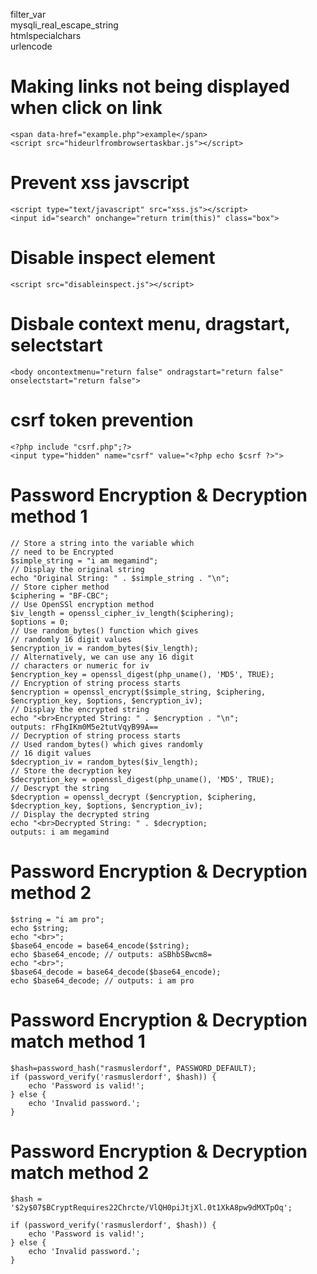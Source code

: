 filter_var<br>
mysqli_real_escape_string<br>
htmlspecialchars<br>
urlencode<br>

# Making links not being displayed when click on link
```
<span data-href="example.php">example</span>
<script src="hideurlfrombrowsertaskbar.js"></script>
```

# Prevent xss javscript 
```
<script type="text/javascript" src="xss.js"></script>
<input id="search" onchange="return trim(this)" class="box">
```

# Disable inspect element
```
<script src="disableinspect.js"></script>
```

# Disbale context menu, dragstart, selectstart
```
<body oncontextmenu="return false" ondragstart="return false" onselectstart="return false">
```

# csrf token prevention
```
<?php include "csrf.php";?> 
<input type="hidden" name="csrf" value="<?php echo $csrf ?>">
```

# Password Encryption & Decryption method 1
``` 
// Store a string into the variable which
// need to be Encrypted
$simple_string = "i am megamind";  
// Display the original string
echo "Original String: " . $simple_string . "\n"; 
// Store cipher method
$ciphering = "BF-CBC";  
// Use OpenSSl encryption method
$iv_length = openssl_cipher_iv_length($ciphering);
$options = 0;  
// Use random_bytes() function which gives
// randomly 16 digit values
$encryption_iv = random_bytes($iv_length);  
// Alternatively, we can use any 16 digit
// characters or numeric for iv
$encryption_key = openssl_digest(php_uname(), 'MD5', TRUE);  
// Encryption of string process starts
$encryption = openssl_encrypt($simple_string, $ciphering,
$encryption_key, $options, $encryption_iv); 
// Display the encrypted string
echo "<br>Encrypted String: " . $encryption . "\n"; 
outputs: rFhgIKm0M5e2tutVqyB99A== 
// Decryption of string process starts
// Used random_bytes() which gives randomly
// 16 digit values
$decryption_iv = random_bytes($iv_length);
// Store the decryption key
$decryption_key = openssl_digest(php_uname(), 'MD5', TRUE); 
// Descrypt the string
$decryption = openssl_decrypt ($encryption, $ciphering,
$decryption_key, $options, $encryption_iv);
// Display the decrypted string
echo "<br>Decrypted String: " . $decryption;
outputs: i am megamind
```

# Password Encryption & Decryption method 2
```
$string = "i am pro";
echo $string;
echo "<br>";
$base64_encode = base64_encode($string);
echo $base64_encode; // outputs: aSBhbSBwcm8=
echo "<br>";
$base64_decode = base64_decode($base64_encode);
echo $base64_decode; // outputs: i am pro
```

# Password Encryption & Decryption match method 1
```
$hash=password_hash("rasmuslerdorf", PASSWORD_DEFAULT);
if (password_verify('rasmuslerdorf', $hash)) {
    echo 'Password is valid!';
} else {
    echo 'Invalid password.';
}
```


# Password Encryption & Decryption match method 2
```
$hash = '$2y$07$BCryptRequires22Chrcte/VlQH0piJtjXl.0t1XkA8pw9dMXTpOq';

if (password_verify('rasmuslerdorf', $hash)) {
    echo 'Password is valid!';
} else {
    echo 'Invalid password.';
}
```
